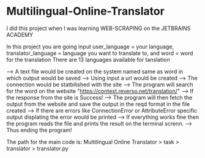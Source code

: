 # Multilingual-Online-Translator

I did this project when I was learning WEB-SCRAPING on the JETBRAINS ACADEMY

In this project you are going input user_language = your language, translator_language = language you want to translate to, and word = word for the translation
There are 13 languages available for tanslation


--> A text file would be created on the system named same as word in which output would be saved
--> Using input a url would be created
--> The connection would be statbilished with the site
--> The program will search for the word on the website "https://context.reverso.net/translation/"
--> If the response from the site is Success!
--> The program will then fetch the output from the website and save the output in the reqd format in the file created
--> If there are errors like ConnectionError or AttributeError specific output displating the error would be printed
--> If everything works fine then the program reads the file and prints the result on the terminal screnn.
--> Thus ending the program!

The path for the main code is: Multilingual Online Translator > task > translator > translator.py


